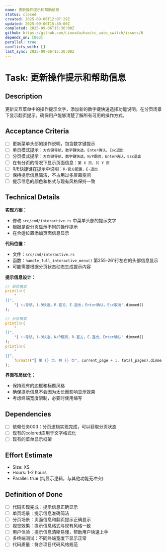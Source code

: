 ```yaml
---
name: 更新操作提示和帮助信息
status: closed
created: 2025-09-06T12:07:29Z
updated: 2025-09-06T15:30:00Z
completed: 2025-09-06T15:30:00Z
github: https://github.com/Linuxdazhao/cc_auto_switch/issues/6
depends_on: [003]
parallel: true
conflicts_with: []
last_sync: 2025-09-06T15:30:00Z
---
```


# Task: 更新操作提示和帮助信息

## Description

更新交互菜单中的操作提示文字，添加新的数字键快速选择功能说明。在分页场景下显示翻页提示。确保用户能够清楚了解所有可用的操作方式。

## Acceptance Criteria

- [ ] 更新菜单头部的操作说明，包含数字键提示
- [ ] 单页模式提示：`方向键导航，数字键快选，Enter确认，Esc退出`
- [ ] 分页模式提示：`方向键导航，数字键快选，N/P翻页，Enter确认，Esc退出`
- [ ] 在有分页的情况下显示页面信息：`第 X 页，共 Y 页`
- [ ] R/E快捷键在提示中说明：`R-官方配置，E-退出`
- [ ] 保持提示信息简洁，不占用过多屏幕空间
- [ ] 提示信息的颜色和格式与现有风格保持一致

## Technical Details

**实现方案：**
- 修改 `src/cmd/interactive.rs` 中菜单头部的提示文字
- 根据是否分页显示不同的操作提示
- 在合适位置添加页面信息显示

**代码位置：**
- 文件：`src/cmd/interactive.rs`
- 函数：`handle_full_interactive_menu()` 第255-261行左右的头部信息显示
- 可能需要根据分页状态动态生成提示内容

**提示信息设计：**
```rust
// 单页模式
println!(
    "{}",
    "║ ↑↓导航，1-9快选，R-官方，E-退出，Enter确认，Esc取消".dimmed()
);

// 分页模式
println!(
    "{}",
    "║ ↑↓导航，1-9快选，N/P翻页，R-官方，E-退出，Enter确认".dimmed()
);
println!(
    "{}",
    format!("║ 第 {} 页，共 {} 页", current_page + 1, total_pages).dimmed()
);
```

**界面布局优化：**
- 保持现有的边框和标题风格
- 确保提示信息不会因为太长而影响显示效果
- 考虑终端宽度限制，必要时使用缩写

## Dependencies

- [ ] 依赖任务003：分页逻辑实现完成，可以获取分页状态
- [ ] 现有的colored库用于文字格式化
- [ ] 现有的菜单显示框架

## Effort Estimate

- Size: XS
- Hours: 1-2 hours
- Parallel: true (纯显示逻辑，与其他功能无冲突)

## Definition of Done

- [ ] 代码实现完成：提示信息正确显示
- [ ] 单页场景：提示信息准确简洁
- [ ] 分页场景：页面信息和翻页提示正确显示
- [ ] 视觉效果：提示信息格式与现有风格一致
- [ ] 用户体验：提示信息清晰易懂，帮助用户快速上手
- [ ] 多终端测试：不同终端宽度下显示正常
- [ ] 代码质量：符合项目代码风格规范
